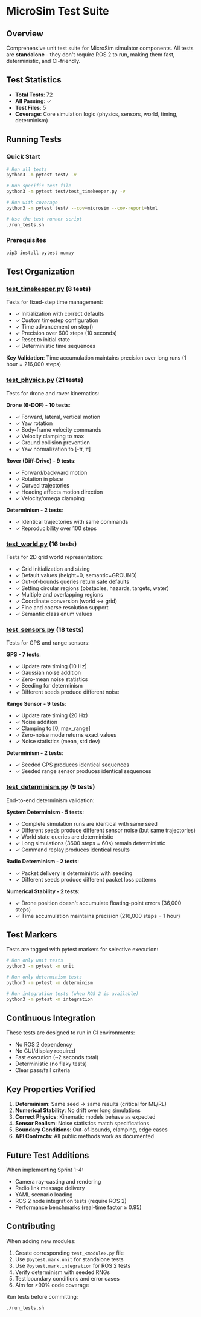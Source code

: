 # MicroSim Test Suite

## Overview

Comprehensive unit test suite for MicroSim simulator components. All tests are **standalone** - they don't require ROS 2 to run, making them fast, deterministic, and CI-friendly.

## Test Statistics

- **Total Tests**: 72
- **All Passing**: ✓
- **Test Files**: 5
- **Coverage**: Core simulation logic (physics, sensors, world, timing, determinism)

## Running Tests

### Quick Start

```bash
# Run all tests
python3 -m pytest test/ -v

# Run specific test file
python3 -m pytest test/test_timekeeper.py -v

# Run with coverage
python3 -m pytest test/ --cov=microsim --cov-report=html

# Use the test runner script
./run_tests.sh
```

### Prerequisites

```bash
pip3 install pytest numpy
```

## Test Organization

### [test_timekeeper.py](test/test_timekeeper.py) (8 tests)

Tests for fixed-step time management:
- ✓ Initialization with correct defaults
- ✓ Custom timestep configuration
- ✓ Time advancement on step()
- ✓ Precision over 600 steps (10 seconds)
- ✓ Reset to initial state
- ✓ Deterministic time sequences

**Key Validation**: Time accumulation maintains precision over long runs (1 hour = 216,000 steps)

### [test_physics.py](test/test_physics.py) (21 tests)

Tests for drone and rover kinematics:

**Drone (6-DOF) - 10 tests**:
- ✓ Forward, lateral, vertical motion
- ✓ Yaw rotation
- ✓ Body-frame velocity commands
- ✓ Velocity clamping to max
- ✓ Ground collision prevention
- ✓ Yaw normalization to [-π, π]

**Rover (Diff-Drive) - 9 tests**:
- ✓ Forward/backward motion
- ✓ Rotation in place
- ✓ Curved trajectories
- ✓ Heading affects motion direction
- ✓ Velocity/omega clamping

**Determinism - 2 tests**:
- ✓ Identical trajectories with same commands
- ✓ Reproducibility over 100 steps

### [test_world.py](test/test_world.py) (16 tests)

Tests for 2D grid world representation:
- ✓ Grid initialization and sizing
- ✓ Default values (height=0, semantic=GROUND)
- ✓ Out-of-bounds queries return safe defaults
- ✓ Setting circular regions (obstacles, hazards, targets, water)
- ✓ Multiple and overlapping regions
- ✓ Coordinate conversion (world ↔ grid)
- ✓ Fine and coarse resolution support
- ✓ Semantic class enum values

### [test_sensors.py](test/test_sensors.py) (18 tests)

Tests for GPS and range sensors:

**GPS - 7 tests**:
- ✓ Update rate timing (10 Hz)
- ✓ Gaussian noise addition
- ✓ Zero-mean noise statistics
- ✓ Seeding for determinism
- ✓ Different seeds produce different noise

**Range Sensor - 9 tests**:
- ✓ Update rate timing (20 Hz)
- ✓ Noise addition
- ✓ Clamping to [0, max_range]
- ✓ Zero-noise mode returns exact values
- ✓ Noise statistics (mean, std dev)

**Determinism - 2 tests**:
- ✓ Seeded GPS produces identical sequences
- ✓ Seeded range sensor produces identical sequences

### [test_determinism.py](test/test_determinism.py) (9 tests)

End-to-end determinism validation:

**System Determinism - 5 tests**:
- ✓ Complete simulation runs are identical with same seed
- ✓ Different seeds produce different sensor noise (but same trajectories)
- ✓ World state queries are deterministic
- ✓ Long simulations (3600 steps = 60s) remain deterministic
- ✓ Command replay produces identical results

**Radio Determinism - 2 tests**:
- ✓ Packet delivery is deterministic with seeding
- ✓ Different seeds produce different packet loss patterns

**Numerical Stability - 2 tests**:
- ✓ Drone position doesn't accumulate floating-point errors (36,000 steps)
- ✓ Time accumulation maintains precision (216,000 steps = 1 hour)

## Test Markers

Tests are tagged with pytest markers for selective execution:

```bash
# Run only unit tests
python3 -m pytest -m unit

# Run only determinism tests
python3 -m pytest -m determinism

# Run integration tests (when ROS 2 is available)
python3 -m pytest -m integration
```

## Continuous Integration

These tests are designed to run in CI environments:
- No ROS 2 dependency
- No GUI/display required
- Fast execution (~2 seconds total)
- Deterministic (no flaky tests)
- Clear pass/fail criteria

## Key Properties Verified

1. **Determinism**: Same seed → same results (critical for ML/RL)
2. **Numerical Stability**: No drift over long simulations
3. **Correct Physics**: Kinematic models behave as expected
4. **Sensor Realism**: Noise statistics match specifications
5. **Boundary Conditions**: Out-of-bounds, clamping, edge cases
6. **API Contracts**: All public methods work as documented

## Future Test Additions

When implementing Sprint 1-4:
- Camera ray-casting and rendering
- Radio link message delivery
- YAML scenario loading
- ROS 2 node integration tests (require ROS 2)
- Performance benchmarks (real-time factor ≥ 0.95)

## Contributing

When adding new modules:
1. Create corresponding `test_<module>.py` file
2. Use `@pytest.mark.unit` for standalone tests
3. Use `@pytest.mark.integration` for ROS 2 tests
4. Verify determinism with seeded RNGs
5. Test boundary conditions and error cases
6. Aim for >90% code coverage

Run tests before committing:
```bash
./run_tests.sh
```
